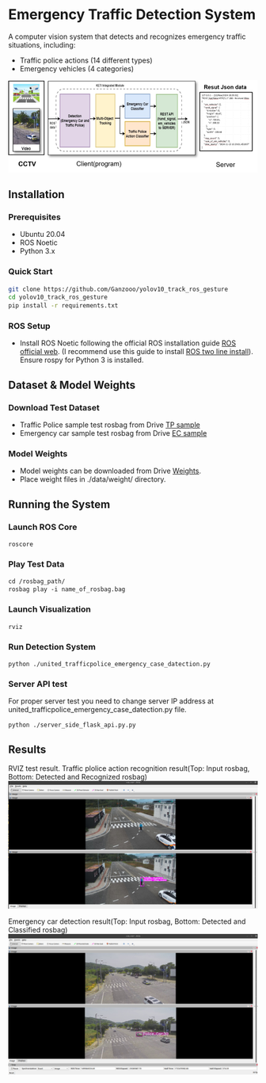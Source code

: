 

# Emergency Traffic Detection System
A computer vision system that detects and recognizes emergency traffic situations, including:
- Traffic police actions (14 different types)
- Emergency vehicles (4 categories)

![Architecture](images/architecture_tp_ec_rec.png)

## Installation

### Prerequisites
- Ubuntu 20.04
- ROS Noetic
- Python 3.x

### Quick Start
```bash
git clone https://github.com/Ganzooo/yolov10_track_ros_gesture
cd yolov10_track_ros_gesture
pip install -r requirements.txt
```
### ROS Setup
- Install ROS Noetic following the official ROS installation guide [ROS official web](https://wiki.ros.org/ROS/Installation). (I recommend use this guide to install [ROS two line install](https://wiki.ros.org/ROS/Installation/TwoLineInstall/)). Ensure rospy for Python 3 is installed.

## Dataset & Model Weights

### Download Test Dataset
- Traffic Police sample test rosbag from Drive [TP sample](https://drive.google.com/file/d/1imHvkTY3uN72iJhLsP1Wdt_SdxbIko_l/view?usp=sharing)
- Emergency car sample test rosbag from Drive [EC sample](https://drive.google.com/file/d/1JMRbaSAejG0KQSMHGu2Tzo5fO5F5J_ls/view?usp=sharing)

### Model Weights
- Model weights can be downloaded from Drive [Weights](https://drive.google.com/drive/folders/1a0vmGHkCsteNcjFFkDXNO5sfEDNtLlOC?usp=drive_link). 
- Place weight files in ./data/weight/ directory.

## Running the System 

### Launch ROS Core
```
roscore
```

### Play Test Data
```
cd /rosbag_path/
rosbag play -i name_of_rosbag.bag
```
### Launch Visualization
```
rviz
```

### Run Detection System

```
python ./united_trafficpolice_emergency_case_datection.py
```

### Server API test 
For proper server test you need to change server IP address at united_trafficpolice_emergency_case_datection.py file.
```
python ./server_side_flask_api.py.py
```

## Results
RVIZ test result.
Traffic plolice action recognition result(Top: Input rosbag, Bottom: Detected and Recognized rosbag)
![screenshot](images/Action_rec_result.png)

Emergency car detection result(Top: Input rosbag, Bottom: Detected and Classified rosbag)
![screenshot](images/EC_result.png)

